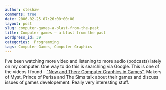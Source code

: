 ```yaml
---
author: steshaw
comments: true
date: 2006-02-25 07:26:00+00:00
layout: post
slug: computer-games-a-blast-from-the-past
title: Computer games – a blast from the past
wordpress_id: 39
categories:  Programming
tags: Computer Games, Computer Graphics
---
```


I've been watching more video and listening to more audio (podcasts) lately on my computer. One way to do this is searching via Google. This is one of the videos I found - ["Now and Then: Computer Graphics in Games"](http://video.google.com/videoplay?docid=-422890025950694425&q=Computer+History+Museum). Makers of Myst, Prince of Perisa and The Sims talk about their games and discuss issues of games developement. Really very interesting stuff.
